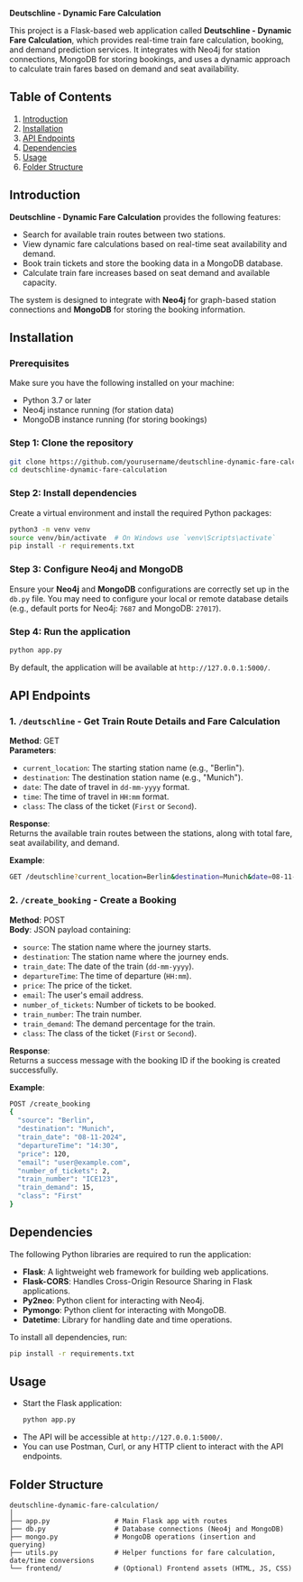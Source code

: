  **Deutschline - Dynamic Fare Calculation**

This project is a Flask-based web application called **Deutschline - Dynamic Fare Calculation**, which provides real-time train fare calculation, booking, and demand prediction services. It integrates with Neo4j for station connections, MongoDB for storing bookings, and uses a dynamic approach to calculate train fares based on demand and seat availability.

## Table of Contents
1. [Introduction](#introduction)
2. [Installation](#installation)
3. [API Endpoints](#api-endpoints)
4. [Dependencies](#dependencies)
5. [Usage](#usage)
6. [Folder Structure](#folder-structure)

## Introduction

**Deutschline - Dynamic Fare Calculation** provides the following features:
- Search for available train routes between two stations.
- View dynamic fare calculations based on real-time seat availability and demand.
- Book train tickets and store the booking data in a MongoDB database.
- Calculate train fare increases based on seat demand and available capacity.

The system is designed to integrate with **Neo4j** for graph-based station connections and **MongoDB** for storing the booking information.

## Installation

### Prerequisites
Make sure you have the following installed on your machine:
- Python 3.7 or later
- Neo4j instance running (for station data)
- MongoDB instance running (for storing bookings)

### Step 1: Clone the repository
```bash
git clone https://github.com/yourusername/deutschline-dynamic-fare-calculation.git
cd deutschline-dynamic-fare-calculation
```

### Step 2: Install dependencies
Create a virtual environment and install the required Python packages:
```bash
python3 -m venv venv
source venv/bin/activate  # On Windows use `venv\Scripts\activate`
pip install -r requirements.txt
```

### Step 3: Configure Neo4j and MongoDB
Ensure your **Neo4j** and **MongoDB** configurations are correctly set up in the `db.py` file. You may need to configure your local or remote database details (e.g., default ports for Neo4j: `7687` and MongoDB: `27017`).

### Step 4: Run the application
```bash
python app.py
```

By default, the application will be available at `http://127.0.0.1:5000/`.

## API Endpoints

### 1. `/deutschline` - Get Train Route Details and Fare Calculation

**Method**: GET  
**Parameters**:
- `current_location`: The starting station name (e.g., "Berlin").
- `destination`: The destination station name (e.g., "Munich").
- `date`: The date of travel in `dd-mm-yyyy` format.
- `time`: The time of travel in `HH:mm` format.
- `class`: The class of the ticket (`First` or `Second`).

**Response**:  
Returns the available train routes between the stations, along with total fare, seat availability, and demand.

**Example**:
```bash
GET /deutschline?current_location=Berlin&destination=Munich&date=08-11-2024&time=14:30&class=First
```

### 2. `/create_booking` - Create a Booking

**Method**: POST  
**Body**: JSON payload containing:
- `source`: The station name where the journey starts.
- `destination`: The station name where the journey ends.
- `train_date`: The date of the train (`dd-mm-yyyy`).
- `departureTime`: The time of departure (`HH:mm`).
- `price`: The price of the ticket.
- `email`: The user's email address.
- `number_of_tickets`: Number of tickets to be booked.
- `train_number`: The train number.
- `train_demand`: The demand percentage for the train.
- `class`: The class of the ticket (`First` or `Second`).

**Response**:  
Returns a success message with the booking ID if the booking is created successfully.

**Example**:
```bash
POST /create_booking
{
  "source": "Berlin",
  "destination": "Munich",
  "train_date": "08-11-2024",
  "departureTime": "14:30",
  "price": 120,
  "email": "user@example.com",
  "number_of_tickets": 2,
  "train_number": "ICE123",
  "train_demand": 15,
  "class": "First"
}
```

## Dependencies

The following Python libraries are required to run the application:

- **Flask**: A lightweight web framework for building web applications.
- **Flask-CORS**: Handles Cross-Origin Resource Sharing in Flask applications.
- **Py2neo**: Python client for interacting with Neo4j.
- **Pymongo**: Python client for interacting with MongoDB.
- **Datetime**: Library for handling date and time operations.

To install all dependencies, run:

```bash
pip install -r requirements.txt
```

## Usage

- Start the Flask application:
  ```bash
  python app.py
  ```
- The API will be accessible at `http://127.0.0.1:5000/`.
- You can use Postman, Curl, or any HTTP client to interact with the API endpoints.

## Folder Structure

```
deutschline-dynamic-fare-calculation/
│
├── app.py                # Main Flask app with routes
├── db.py                 # Database connections (Neo4j and MongoDB)
├── mongo.py              # MongoDB operations (insertion and querying)
├── utils.py              # Helper functions for fare calculation, date/time conversions
└── frontend/             # (Optional) Frontend assets (HTML, JS, CSS)
```
